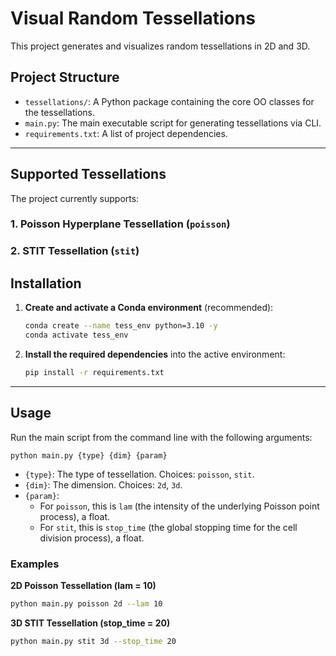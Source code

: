 # Visual Random Tessellations

This project generates and visualizes random tessellations in 2D and 3D.

## Project Structure

- `tessellations/`: A Python package containing the core OO classes for the tessellations.
- `main.py`: The main executable script for generating tessellations via CLI.
- `requirements.txt`: A list of project dependencies.

---

## Supported Tessellations

The project currently supports:

### 1. Poisson Hyperplane Tessellation (`poisson`)

### 2. STIT Tessellation (`stit`)

## Installation

1.  **Create and activate a Conda environment** (recommended):
    ```bash
    conda create --name tess_env python=3.10 -y
    conda activate tess_env
    ```

2.  **Install the required dependencies** into the active environment:
    ```bash
    pip install -r requirements.txt
    ```

---

## Usage

Run the main script from the command line with the following arguments:

`python main.py {type} {dim} {param}`

-   `{type}`: The type of tessellation. Choices: `poisson`, `stit`.
-   `{dim}`: The dimension. Choices: `2d`, `3d`.
-   `{param}`:
    -   For `poisson`, this is `lam` (the intensity of the underlying Poisson point process), a float.
    -   For `stit`, this is `stop_time` (the global stopping time for the cell division process), a float.

### Examples

**2D Poisson Tessellation (lam = 10)**
```bash
python main.py poisson 2d --lam 10
```

**3D STIT Tessellation (stop_time = 20)**
```bash
python main.py stit 3d --stop_time 20
```